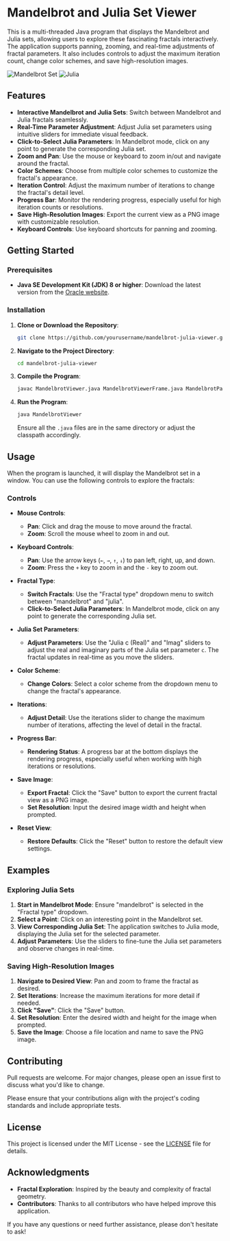 # Mandelbrot and Julia Set Viewer

This is a multi-threaded Java program that displays the Mandelbrot and Julia sets, allowing users to explore these fascinating fractals interactively. The application supports panning, zooming, and real-time adjustments of fractal parameters. It also includes controls to adjust the maximum iteration count, change color schemes, and save high-resolution images.

![Mandelbrot Set](https://github.com/user-attachments/assets/c966ffbe-40b8-4adf-9720-86f05e05728f)
![Julia](https://github.com/user-attachments/assets/069f9af6-5faf-4806-8abe-18808af53be9)


## Features

- **Interactive Mandelbrot and Julia Sets**: Switch between Mandelbrot and Julia fractals seamlessly.
- **Real-Time Parameter Adjustment**: Adjust Julia set parameters using intuitive sliders for immediate visual feedback.
- **Click-to-Select Julia Parameters**: In Mandelbrot mode, click on any point to generate the corresponding Julia set.
- **Zoom and Pan**: Use the mouse or keyboard to zoom in/out and navigate around the fractal.
- **Color Schemes**: Choose from multiple color schemes to customize the fractal's appearance.
- **Iteration Control**: Adjust the maximum number of iterations to change the fractal's detail level.
- **Progress Bar**: Monitor the rendering progress, especially useful for high iteration counts or resolutions.
- **Save High-Resolution Images**: Export the current view as a PNG image with customizable resolution.
- **Keyboard Controls**: Use keyboard shortcuts for panning and zooming.

## Getting Started

### Prerequisites

- **Java SE Development Kit (JDK) 8 or higher**: Download the latest version from the [Oracle website](https://www.oracle.com/java/technologies/javase-downloads.html).

### Installation

1. **Clone or Download the Repository**:

   ```bash
   git clone https://github.com/yourusername/mandelbrot-julia-viewer.git
   ```

2. **Navigate to the Project Directory**:

   ```bash
   cd mandelbrot-julia-viewer
   ```

3. **Compile the Program**:

   ```bash
   javac MandelbrotViewer.java MandelbrotViewerFrame.java MandelbrotPanel.java
   ```

4. **Run the Program**:

   ```bash
   java MandelbrotViewer
   ```

   Ensure all the `.java` files are in the same directory or adjust the classpath accordingly.

## Usage

When the program is launched, it will display the Mandelbrot set in a window. You can use the following controls to explore the fractals:

### Controls

- **Mouse Controls**:
  - **Pan**: Click and drag the mouse to move around the fractal.
  - **Zoom**: Scroll the mouse wheel to zoom in and out.

- **Keyboard Controls**:
  - **Pan**: Use the arrow keys (`←`, `→`, `↑`, `↓`) to pan left, right, up, and down.
  - **Zoom**: Press the `+` key to zoom in and the `-` key to zoom out.

- **Fractal Type**:
  - **Switch Fractals**: Use the "Fractal type" dropdown menu to switch between "mandelbrot" and "julia".
  - **Click-to-Select Julia Parameters**: In Mandelbrot mode, click on any point to generate the corresponding Julia set.

- **Julia Set Parameters**:
  - **Adjust Parameters**: Use the "Julia c (Real)" and "Imag" sliders to adjust the real and imaginary parts of the Julia set parameter `c`. The fractal updates in real-time as you move the sliders.

- **Color Scheme**:
  - **Change Colors**: Select a color scheme from the dropdown menu to change the fractal's appearance.

- **Iterations**:
  - **Adjust Detail**: Use the iterations slider to change the maximum number of iterations, affecting the level of detail in the fractal.

- **Progress Bar**:
  - **Rendering Status**: A progress bar at the bottom displays the rendering progress, especially useful when working with high iterations or resolutions.

- **Save Image**:
  - **Export Fractal**: Click the "Save" button to export the current fractal view as a PNG image.
  - **Set Resolution**: Input the desired image width and height when prompted.

- **Reset View**:
  - **Restore Defaults**: Click the "Reset" button to restore the default view settings.

## Examples

### Exploring Julia Sets

1. **Start in Mandelbrot Mode**: Ensure "mandelbrot" is selected in the "Fractal type" dropdown.
2. **Select a Point**: Click on an interesting point in the Mandelbrot set.
3. **View Corresponding Julia Set**: The application switches to Julia mode, displaying the Julia set for the selected parameter.
4. **Adjust Parameters**: Use the sliders to fine-tune the Julia set parameters and observe changes in real-time.

### Saving High-Resolution Images

1. **Navigate to Desired View**: Pan and zoom to frame the fractal as desired.
2. **Set Iterations**: Increase the maximum iterations for more detail if needed.
3. **Click "Save"**: Click the "Save" button.
4. **Set Resolution**: Enter the desired width and height for the image when prompted.
5. **Save the Image**: Choose a file location and name to save the PNG image.

## Contributing

Pull requests are welcome. For major changes, please open an issue first to discuss what you'd like to change.

Please ensure that your contributions align with the project's coding standards and include appropriate tests.

## License

This project is licensed under the MIT License - see the [LICENSE](LICENSE) file for details.

## Acknowledgments

- **Fractal Exploration**: Inspired by the beauty and complexity of fractal geometry.
- **Contributors**: Thanks to all contributors who have helped improve this application.

If you have any questions or need further assistance, please don't hesitate to ask!
